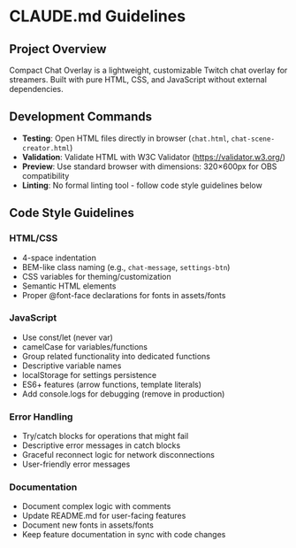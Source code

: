 # CLAUDE.md Guidelines

## Project Overview
Compact Chat Overlay is a lightweight, customizable Twitch chat overlay for streamers.
Built with pure HTML, CSS, and JavaScript without external dependencies.

## Development Commands
- **Testing**: Open HTML files directly in browser (`chat.html`, `chat-scene-creator.html`)
- **Validation**: Validate HTML with W3C Validator (https://validator.w3.org/)
- **Preview**: Use standard browser with dimensions: 320×600px for OBS compatibility
- **Linting**: No formal linting tool - follow code style guidelines below

## Code Style Guidelines

### HTML/CSS
- 4-space indentation
- BEM-like class naming (e.g., `chat-message`, `settings-btn`)
- CSS variables for theming/customization
- Semantic HTML elements
- Proper @font-face declarations for fonts in assets/fonts

### JavaScript
- Use const/let (never var)
- camelCase for variables/functions
- Group related functionality into dedicated functions
- Descriptive variable names
- localStorage for settings persistence
- ES6+ features (arrow functions, template literals)
- Add console.logs for debugging (remove in production)

### Error Handling
- Try/catch blocks for operations that might fail
- Descriptive error messages in catch blocks
- Graceful reconnect logic for network disconnections
- User-friendly error messages

### Documentation
- Document complex logic with comments
- Update README.md for user-facing features
- Document new fonts in assets/fonts
- Keep feature documentation in sync with code changes
